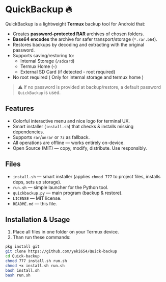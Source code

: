 # QuickBackup 🔥

QuickBackup is a lightweight **Termux** backup tool for Android that:
- Creates **password-protected RAR** archives of chosen folders.
- **Base64 encodes** the archive for safer transport/storage (`*.rar.b64`).
- Restores backups by decoding and extracting with the original password.
- Supports saving/restoring to:
  - Internal Storage (`/sdcard`)
  - Termux Home (`~`)
  - External SD Card (if detected - root required)
- No root required ( Only for internal storage and termux home )

> ⚠️ If no password is provided at backup/restore, a default password `QuickBackup` is used.

## Features
- Colorful interactive menu and nice logo for terminal UX.
- Smart installer (`install.sh`) that checks & installs missing dependencies.
- Supports `rar`/`unrar` or `7z` as fallback.
- All operations are offline — works entirely on-device.
- Open Source (MIT) — copy, modify, distribute. Use responsibly.

## Files
- `install.sh` — smart installer (applies `chmod 777` to project files, installs deps, sets up storage).
- `run.sh` — simple launcher for the Python tool.
- `quickbackup.py` — main program (backup & restore).
- `LICENSE` — MIT license.
- `README.md` — this file.

## Installation & Usage
1. Place all files in one folder on your Termux device.
2. Than run these commands:
```bash
pkg install git
git clone https://github.com/yeki654/Quick-backup
cd Quick-backup
chmod 777 install.sh run.sh
chmod +x install.sh run.sh
bash install.sh
bash run.sh



